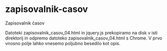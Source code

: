 # zapisovalnik-casov
Zapisovalnik časov

Datoteki zapisovalnik_casov_04.html in jquery.js prekopiramo na disk v isti direktorij in odpremo datoteko zapisovalnik_casov_04.html s Chrome.
V prvo vnosno polje lahko vnesemo poljubno besedilo kot opis.
